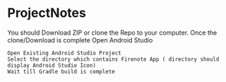 # ProjectNotes

You should Download ZIP or clone the Repo to your computer. Once the clone/Download is complete Open Android Studio

    Open Existing Android Studio Project
    Select the directory which contains Firenote App ( directory should display Android Studio Icon)
    Wait till Gradle build is complete


